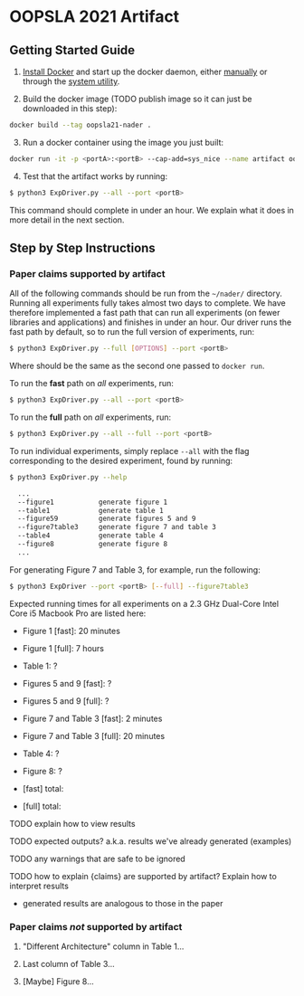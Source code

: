 # OOPSLA 2021 Artifact

## Getting Started Guide

1. [Install Docker](https://docs.docker.com/engine/install/) and start up the 
docker daemon, either 
[manually](https://docs.docker.com/config/daemon/#start-the-daemon-manually)
or through the 
[system utility](https://docs.docker.com/config/daemon/#start-the-daemon-using-operating-system-utilities).

2. Build the docker image (TODO publish image so it can just be downloaded in this step): 

```sh
docker build --tag oopsla21-nader .
```

3. Run a docker container using the image you just built: 

```sh
docker run -it -p <portA>:<portB> --cap-add=sys_nice --name artifact oopsla21-nader
```

4. Test that the artifact works by running: 

```sh
$ python3 ExpDriver.py --all --port <portB>
```

This command should complete in under an hour. We explain what it does in more 
detail in the next section. 

## Step by Step Instructions

### Paper claims supported by artifact

All of the following commands should be run from the `~/nader/` directory. 
Running all experiments fully takes almost two days to complete. 
We have therefore implemented a fast path that can run all experiments 
(on fewer libraries and applications) and finishes in under an hour. 
Our driver runs the fast path by default, so to run the full version of experiments, 
run: 

```sh
$ python3 ExpDriver.py --full [OPTIONS] --port <portB>
```

Where <portB> should be the same as the second one passed to `docker run`.

To run the __fast__ path on _all_ experiments, run: 

```sh
$ python3 ExpDriver.py --all --port <portB>
```

To run the __full__ path on _all_ experiments, run: 

```sh
$ python3 ExpDriver.py --all --full --port <portB>
```

To run individual experiments, simply replace `--all` with the flag corresponding 
to the desired experiment, found by running: 

```sh
$ python3 ExpDriver.py --help

  ...
  --figure1           generate figure 1
  --table1            generate table 1
  --figure59          generate figures 5 and 9
  --figure7table3     generate figure 7 and table 3
  --table4            generate table 4
  --figure8           generate figure 8
  ...
```

For generating Figure 7 and Table 3, for example, run the following: 

```sh
$ python3 ExpDriver --port <portB> [--full] --figure7table3
```

Expected running times for all experiments on a 
2.3 GHz Dual-Core Intel Core i5 Macbook Pro
are listed here:  

   * Figure 1 [fast]: 20 minutes
   * Figure 1 [full]: 7 hours
   * Table 1: ?
   * Figures 5 and 9 [fast]: ?
   * Figures 5 and 9 [full]: ?
   * Figure 7 and Table 3 [fast]: 2 minutes
   * Figure 7 and Table 3 [full]: 20 minutes
   * Table 4: ?
   * Figure 8: ?

   * [fast] total: 
   * [full] total: 

TODO explain how to view results

TODO expected outputs? a.k.a. results we've already generated (examples)

TODO any warnings that are safe to be ignored 

TODO how to explain {claims} are supported by artifact? Explain how to interpret results
- generated results are analogous to those in the paper

### Paper claims _not_ supported by artifact

1. "Different Architecture" column in Table 1...

1. Last column of Table 3...

1. [Maybe] Figure 8...
